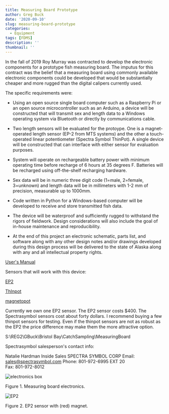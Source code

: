 ```yaml
---
title: Measuring Board Prototype
author: Greg Buck
date: '2020-09-10'
slug: measuring-board-prototype
categories:
  - Equipment
tags: [FDMS]
description: ''
thumbnail: ''
---
```


In the fall of 2019 Roy Murray was contracted to develop the electronic components for a prototype fish measuring board. The imputus for this contract was the belief that a measuring board using commonly available electronic components could be developed that would be substantially cheaper and more rugged than the digital calipers currently used.

The specific requirements were:

-	Using an open source single board computer such as a Raspberry Pi or an open source microcontroller such as an Arduino, a device will be constructed that will transmit sex and length data to a Windows operating system via Bluetooth or directly by communications cable.

-	Two length sensors will be evaluated for the protoype.  One is a magnet-operated length sensor (EP-2 from MTS systems) and the other a touch-operated  linear potentiometer (Spectra Symbol ThinPot).  A single device will be constructed that can interface with either sensor for evaluation purposes.

-	System will operate on rechargeable battery power with minimum operating time before recharge of 6 hours at 35 degrees F.  Batteries will be recharged using off-the-shelf recharging hardware.

-	Sex data will be in numeric three digit code (1=male, 2=female, 3=unknown) and length data will be in millimeters with 1-2 mm of precision, measurable up to 1000mm.

-	Code written in Python for a Windows-based computer will be developed to receive and store transmitted fish data.

-	The device will be waterproof and sufficiently rugged to withstand the rigors of fieldwork. Design considerations will also include the goal of in-house maintenance and reproducibility.

-	At the end of this project an electronic schematic, parts list, and software along with any other design notes and/or drawings developed during this design process will be delivered to the state of Alaska along with any and all intellectual property rights.


[User's Manual](/FMBE_v_1_02_Operators_Manual.doc)

Sensors that will work with this device:

[EP2](https://mts.partcommunity.com/3d-cad-models/temposonics-ep2-stroke-length-50-3000-mm-mts-sensors?info=mts%2Findustriesensoren%2Fe_serie%2Fe_serie_ep2_asmtab.prj&cwid=8441)

[ThInpot](https://www.spectrasymbol.com/product/thinpot/)

[magnetopot](https://www.spectrasymbol.com/product/magnetopot/)

Currently we own one EP2 sensor. The EP2 sensor costs $400. The Spectrasymbol sensors cost about forty dollars. I recommend buying a few thinpot sensors for testing. Even if the thinpot sensors are not as robust as the EP2 the price difference may make them the more attractive option.

S:\REG2\GBuck\Bristol Bay\CatchSampling\MeasuringBoard


Spectrasymbol salesperson's contact info:

Natalie Hardman 
Inside Sales
SPECTRA SYMBOL CORP
Email:  sales@spectrasymbol.com
Phone: 801-972-6995 EXT 20  
Fax: 801-972-8012


![electronics box](/IMG_0367.jpg)

Figure 1. Measuring board electronics.


![EP2](/IMG_0368.jpg)

Figure 2. EP2 sensor with (red) magnet.